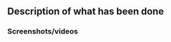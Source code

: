 ## Description of what has been done

<!--
Leave empty if it's trivial, otherwise please add more details on what has been done and the decisions that led to implement the code changes the way you did. This is a good place to discuss new best practices that have been adopted, if any, in order to inform the team.
-->

### Screenshots/videos

<!--
If this PR touches the UI layer of the app, please include screenshots or videos or animated GIFs to show the changes.
-->

<!--
Don't forget to link the relevant issue if using Zenhub
-->